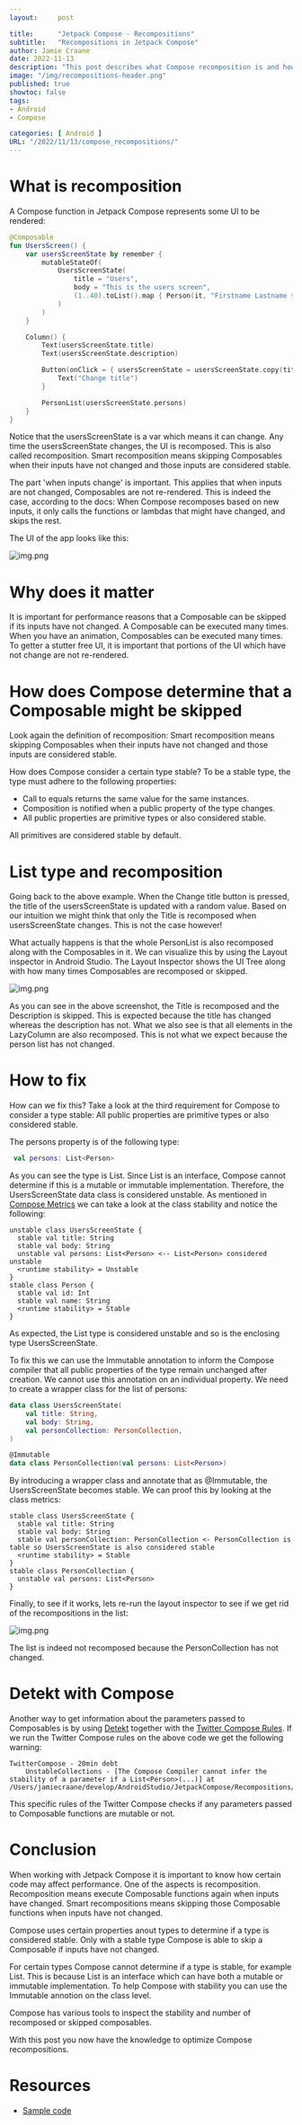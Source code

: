 ```yaml
---
layout:     post

title:      "Jetpack Compose - Recompositions"
subtitle:   "Recompositions in Jetpack Compose"
author: Jamie Craane
date: 2022-11-13
description: "This post describes what Compose recomposition is and how to optimize your Compose code to minimize recompositions."
image: "/img/recompositions-header.png"
published: true
showtoc: false
tags:
- Android
- Compose

categories: [ Android ]
URL: "/2022/11/13/compose_recompositions/"
---
```


# What is recomposition

A Compose function in Jetpack Compose represents some UI to be rendered:

```kotlin
@Composable
fun UsersScreen() {
    var usersScreenState by remember {
        mutableStateOf(
            UsersScreenState(
                title = "Users",
                body = "This is the users screen",
                (1..40).toList().map { Person(it, "Firstname Lastname $it") },
            )
        )
    }

    Column() {
        Text(usersScreenState.title)
        Text(usersScreenState.description)

        Button(onClick = { usersScreenState = usersScreenState.copy(title = Random.nextInt().toString()) }) {
            Text("Change title")
        }

        PersonList(usersScreenState.persons)
    }
}
```

Notice that the usersScreenState is a var which means it can change. Any time the usersScreenState changes, the UI is recomposed. This is 
also called recomposition. Smart recomposition means skipping Composables when their inputs have not changed and those inputs are considered stable.

The part 'when inputs change' is important. This applies that when inputs are not changed, Composables are not re-rendered. This is indeed
the case, according to the docs: When Compose recomposes based on new inputs, it only calls the functions or lambdas that might have changed, and skips the rest.

The UI of the app looks like this:

![img.png](/img/posts/recomposition-app.png)

# Why does it matter

It is important for performance reasons that a Composable can be skipped if its inputs have not changed. A Composable can be executed many
times. When you have an animation, Composables can be executed many times. To getter a stutter free UI, it is important that portions
of the UI which have not change are not re-rendered.

# How does Compose determine that a Composable might be skipped

Look again the definition of recomposition: Smart recomposition means skipping Composables when their inputs have not changed and those inputs are considered stable.

How does Compose consider a certain type stable? To be a stable type, the type must adhere to the following properties:

- Call to equals returns the same value for the same instances.
- Composition is notified when a public property of the type changes.
- All public properties are primitive types or also considered stable.

All primitives are considered stable by default. 

# List type and recomposition

Going back to the above example. When the Change title button is pressed, the title of the usersScreenState is updated with a random value. 
Based on our intuition we might think that only the Title is recomposed when usersScreenState changes. This is not the case however!

What actually happens is that the whole PersonList is also recomposed along with the Composables in it. We can visualize this by
using the Layout inspector in Android Studio. The Layout Inspector shows the UI Tree along with how many times Composables are recomposed or skipped.

![img.png](/img/posts/recomposition-layout-inspector.png)

As you can see in the above screenshot, the Title is recomposed and the Description is skipped. This is expected because the title has changed
whereas the description has not. What we also see is that all elements in the LazyColumn are also recomposed. This is not what we expect because
the person list has not changed.

# How to fix

How can we fix this? Take a look at the third requirement for Compose to consider a type stable: All public properties are primitive types or also considered stable.

The persons property is of the following type:

```kotlin
 val persons: List<Person>
```

As you can see the type is List<Person>. Since List is an interface, Compose cannot determine if this is a mutable or immutable implementation. 
Therefore, the UsersScreenState data class is considered unstable. As mentioned in [Compose Metrics](https://chris.banes.dev/posts/composable-metrics/) we can take a look at the class stability and notice the following:

```plain
unstable class UsersScreenState {
  stable val title: String
  stable val body: String
  unstable val persons: List<Person> <-- List<Person> considered unstable
  <runtime stability> = Unstable
}
stable class Person {
  stable val id: Int
  stable val name: String
  <runtime stability> = Stable
}
```

As expected, the List<Person> type is considered unstable and so is the enclosing type UsersScreenState. 

To fix this we can use the Immutable annotation to inform the Compose compiler that all public properties of the type remain unchanged after creation. 
We cannot use this annotation on an individual property. We need to create a wrapper class for the list of persons:

```kotlin
data class UsersScreenState(
    val title: String,
    val body: String,
    val personCollection: PersonCollection,
)

@Immutable
data class PersonCollection(val persons: List<Person>)
```

By introducing a wrapper class and annotate that as @Immutable, the UsersScreenState becomes stable. We can proof this by looking at the class
metrics:

```plain
stable class UsersScreenState {
  stable val title: String
  stable val body: String
  stable val personCollection: PersonCollection <- PersonCollection is table so UsersScreenState is also considered stable
  <runtime stability> = Stable
}
stable class PersonCollection {
  unstable val persons: List<Person>
}
```

Finally, to see if it works, lets re-run the layout inspector to see if we get rid of the recompositions in the list:

![img.png](/img/posts/recomposition-layout-inspector-good.png)

The list is indeed not recomposed because the PersonCollection has not changed.

# Detekt with Compose

Another way to get information about the parameters passed to Composables is by using [Detekt](https://github.com/detekt/detekt) together with the [Twitter Compose Rules](https://twitter.github.io/compose-rules/). If we run the Twitter Compose rules on the above code we get the following warning:

```plain
TwitterCompose - 20min debt
	UnstableCollections - [The Compose Compiler cannot infer the stability of a parameter if a List<Person>(...)] at /Users/jamiecraane/develop/AndroidStudio/JetpackCompose/Recompositions/app/src/main/java/dev/jamiecraane/recompositions/RecompositionScreenDemo.kt:48:33
```

This specific rules of the Twitter Compose checks if any parameters passed to Composable functions are mutable or not.

# Conclusion

When working with Jetpack Compose it is important to know how certain code may affect performance. One of the aspects is recomposition. 
Recomposition means execute Composable functions again when inputs have changed. Smart recompositions means skipping those Composable
functions when inputs have not changed.

Compose uses certain properties anout types to determine if a type is considered stable. Only with a stable type Compose is able to 
skip a Composable if inputs have not changed.

For certain types Compose cannot determine if a type is stable, for example List. This is because List is an interface which can have
both a mutable or immutable implementation. To help Compose with stability you can use the Immutable annotion on the class level.

Compose has various tools to inspect the stability and number of recomposed or skipped composables.

With this post you now have the knowledge to optimize Compose recompositions.

# Resources
- [Sample code](https://github.com/jcraane/ComposeRecompositions)
